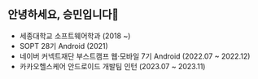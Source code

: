 ## 안녕하세요, 승민입니다🙂
- 세종대학교 소프트웨어학과 (2018 ~)
- SOPT 28기 Android (2021)
- 네이버 커넥트재단 부스트캠프 웹·모바일 7기 Android (2022.07 ~ 2022.12)
- 카카오헬스케어 안드로이드 개발팀 인턴 (2023.07 ~ 2023.11)
